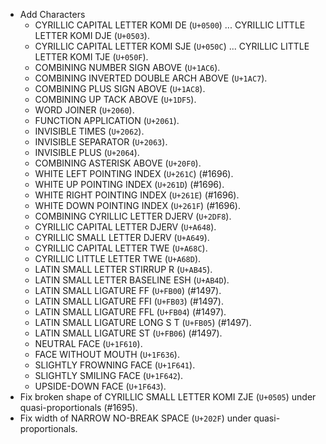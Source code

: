 * Add Characters
  - CYRILLIC CAPITAL LETTER KOMI DE (`U+0500`) ... CYRILLIC LITTLE LETTER KOMI DJE (`U+0503`).
  - CYRILLIC CAPITAL LETTER KOMI SJE (`U+050C`) ... CYRILLIC LITTLE LETTER KOMI TJE (`U+050F`).
  - COMBINING NUMBER SIGN ABOVE (`U+1AC6`).
  - COMBINING INVERTED DOUBLE ARCH ABOVE (`U+1AC7`).
  - COMBINING PLUS SIGN ABOVE (`U+1AC8`).
  - COMBINING UP TACK ABOVE (`U+1DF5`).
  - WORD JOINER (`U+2060`).
  - FUNCTION APPLICATION (`U+2061`).
  - INVISIBLE TIMES (`U+2062`).
  - INVISIBLE SEPARATOR (`U+2063`).
  - INVISIBLE PLUS (`U+2064`).
  - COMBINING ASTERISK ABOVE (`U+20F0`).
  - WHITE LEFT POINTING INDEX (`U+261C`) (#1696).
  - WHITE UP POINTING INDEX (`U+261D`) (#1696).
  - WHITE RIGHT POINTING INDEX (`U+261E`) (#1696).
  - WHITE DOWN POINTING INDEX (`U+261F`) (#1696).
  - COMBINING CYRILLIC LETTER DJERV (`U+2DF8`).
  - CYRILLIC CAPITAL LETTER DJERV (`U+A648`).
  - CYRILLIC SMALL LETTER DJERV (`U+A649`).
  - CYRILLIC CAPITAL LETTER TWE (`U+A68C`).
  - CYRILLIC LITTLE LETTER TWE (`U+A68D`).
  - LATIN SMALL LETTER STIRRUP R (`U+AB45`).
  - LATIN SMALL LETTER BASELINE ESH (`U+AB4D`).
  - LATIN SMALL LIGATURE FF (`U+FB00`) (#1497).
  - LATIN SMALL LIGATURE FFI (`U+FB03`) (#1497).
  - LATIN SMALL LIGATURE FFL (`U+FB04`) (#1497).
  - LATIN SMALL LIGATURE LONG S T (`U+FB05`) (#1497).
  - LATIN SMALL LIGATURE ST (`U+FB06`) (#1497).
  - NEUTRAL FACE (`U+1F610`).
  - FACE WITHOUT MOUTH (`U+1F636`).
  - SLIGHTLY FROWNING FACE (`U+1F641`).
  - SLIGHTLY SMILING FACE (`U+1F642`).
  - UPSIDE-DOWN FACE (`U+1F643`).
* Fix broken shape of CYRILLIC SMALL LETTER KOMI ZJE (`U+0505`) under quasi-proportionals (#1695).
* Fix width of NARROW NO-BREAK SPACE (`U+202F`) under quasi-proportionals.
